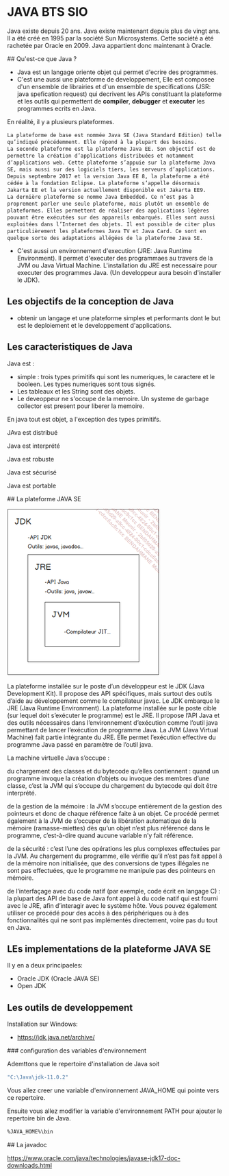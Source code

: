 # JAVA BTS SIO

Java existe depuis 20 ans. Java existe maintenant depuis plus de vingt ans. Il a été créé en 1995 par la société Sun Microsystems. Cette société a été rachetée par Oracle en 2009. Java appartient donc maintenant à Oracle.

## Qu'est-ce que Java ?

- Java est un langage oriente objet qui permet d'ecrire des programmes.
- C'est une aussi une plateforme de developpement, Elle est composee d'un ensemble de librairies et d'un ensemble de specifications (JSR: java spefication request) qui decrivent les APIs constituant la plateforme et les outils qui permettent de **compiler**, **debugger** et **executer** les programmes ecrits en Java.

En réalité, il y a plusieurs plateformes.

    La plateforme de base est nommée Java SE (Java Standard Edition) telle qu’indiqué précédemment. Elle répond à la plupart des besoins.
    La seconde plateforme est la plateforme Java EE. Son objectif est de permettre la création d’applications distribuées et notamment d’applications web. Cette plateforme s’appuie sur la plateforme Java SE, mais aussi sur des logiciels tiers, les serveurs d’applications.
    Depuis septembre 2017 et la version Java EE 8, la plateforme a été cédée à la fondation Eclipse. La plateforme s’appelle désormais Jakarta EE et la version actuellement disponible est Jakarta EE9.
    La dernière plateforme se nomme Java Embedded. Ce n’est pas à proprement parler une seule plateforme, mais plutôt un ensemble de plateformes. Elles permettent de réaliser des applications légères pouvant être exécutées sur des appareils embarqués. Elles sont aussi exploitées dans l’Internet des objets. Il est possible de citer plus particulièrement les plateformes Java TV et Java Card. Ce sont en quelque sorte des adaptations allégées de la plateforme Java SE.

- C'est aussi un environnement d'execution (JRE: Java Runtime Environment). Il permet d'executer des programmaes au travers de la JVM ou Java Virtual Machine. L'installation du JRE est necessaire pour executer des programmes Java. (Un developpeur aura besoin d'installer le JDK).

## Les objectifs de la conception de Java

- obtenir un langage et une plateforme simples et performants dont le but est le deploiement et le developpement d'applications.

## Les caracteristiques de Java

Java est :

- simple : trois types primitifs qui sont les numeriques, le caractere et le booleen. Les types numeriques sont tous signés.
- Les tableaux et les String sont des objets.
- Le deveoppeur ne s'occupe de la memoire. Un systeme de garbage collector est present pour liberer la memoire.

En java tout est objet, a l'exception des types primitifs.

JAva est distribué

Java est interprété

Java est robuste

Java est sécurisé

Java est portable

## La plateforme JAVA SE

![Alt text](image.png)

La plateforme installée sur le poste d’un développeur est le JDK (Java Development Kit). Il propose des API spécifiques, mais surtout des outils d’aide au développement comme le compilateur javac. Le JDK embarque le JRE (Java Runtime Environment).
La plateforme installée sur le poste cible (sur lequel doit s’exécuter le programme) est le JRE. Il propose l’API Java et des outils nécessaires dans l’environnement d’exécution comme l’outil java permettant de lancer l’exécution de programme Java. La JVM (Java Virtual Machine) fait partie intégrante du JRE. Elle permet l’exécution effective du programme Java passé en paramètre de l’outil java.

La machine virtuelle Java s’occupe :

du chargement des classes et du bytecode qu’elles contiennent : quand un programme invoque la création d’objets ou invoque des membres d’une classe, c’est la JVM qui s’occupe du chargement du bytecode qui doit être interprété.

de la gestion de la mémoire : la JVM s’occupe entièrement de la gestion des pointeurs et donc de chaque référence faite à un objet. Ce procédé permet également à la JVM de s’occuper de la libération automatique de la mémoire (ramasse-miettes) dès qu’un objet n’est plus référencé dans le programme, c’est-à-dire quand aucune variable n’y fait référence.

de la sécurité : c’est l’une des opérations les plus complexes effectuées par la JVM. Au chargement du programme, elle vérifie qu’il n’est pas fait appel à de la mémoire non initialisée, que des conversions de types illégales ne sont pas effectuées, que le programme ne manipule pas des pointeurs en mémoire.

de l’interfaçage avec du code natif (par exemple, code écrit en langage C) : la plupart des API de base de Java font appel à du code natif qui est fourni avec le JRE, afin d’interagir avec le système hôte. Vous pouvez également utiliser ce procédé pour des accès à des périphériques ou à des fonctionnalités qui ne sont pas implémentés directement, voire pas du tout en Java.

## LEs implementations de la plateforme JAVA SE

Il y en a deux principaeles:

- Oracle JDK (Oracle JAVA SE)
- Open JDK

## Les outils de developpement

Installation sur Windows:

- https://jdk.java.net/archive/

### configuration des variables d'environnement

Ademttons que le repertoire d'installation de Java soit

```sh
"C:\Java\jdk-11.0.2"
```

Vous allez creer une variable d'environnement JAVA_HOME qui pointe vers ce repertoire.

Ensuite vous allez modifier la variable d'environnement PATH pour ajouter le repertoire bin de Java.

```sh
%JAVA_HOME%\bin
```

## La javadoc

https://www.oracle.com/java/technologies/javase-jdk17-doc-downloads.html
